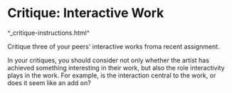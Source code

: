 Critique: Interactive Work
==========================

^_critique-instructions.html^

Critique three of your peers' interactive works froma  recent 
assignment.

In your critiques, you should consider not only whether the artist
has achieved something interesting in their work, but also the role
interactivity plays in the work.  For example, is the interaction 
central to the work, or does it seem like an add on?
